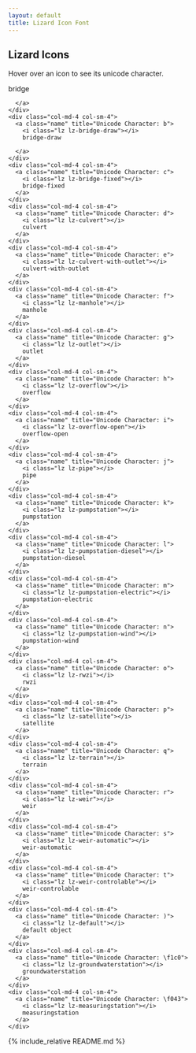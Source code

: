 ```yaml
---
layout: default
title: Lizard Icon Font
---
```


Lizard Icons
------------

Hover over an icon to see its unicode character.

<div class="container-fluid icon-list">
  <div class="row">
    <div class="col-md-4 col-sm-4">
      <a class="name" title="Unicode Character: a">
        <i class="lz lz-bridge"></i>
        bridge
      
      </a>
    </div>
    <div class="col-md-4 col-sm-4">
      <a class="name" title="Unicode Character: b">
        <i class="lz lz-bridge-draw"></i>
        bridge-draw
      
      </a>
    </div>
    <div class="col-md-4 col-sm-4">
      <a class="name" title="Unicode Character: c">
        <i class="lz lz-bridge-fixed"></i>
        bridge-fixed
      </a>
    </div>
    <div class="col-md-4 col-sm-4">
      <a class="name" title="Unicode Character: d">
        <i class="lz lz-culvert"></i>
        culvert
      </a>
    </div>
    <div class="col-md-4 col-sm-4">
      <a class="name" title="Unicode Character: e">
        <i class="lz lz-culvert-with-outlet"></i>
        culvert-with-outlet
      </a>
    </div>
    <div class="col-md-4 col-sm-4">
      <a class="name" title="Unicode Character: f">
        <i class="lz lz-manhole"></i>
        manhole
      </a>
    </div>
    <div class="col-md-4 col-sm-4">
      <a class="name" title="Unicode Character: g">
        <i class="lz lz-outlet"></i>
        outlet
      </a>
    </div>
    <div class="col-md-4 col-sm-4">
      <a class="name" title="Unicode Character: h">
        <i class="lz lz-overflow"></i>
        overflow
      </a>
    </div>
    <div class="col-md-4 col-sm-4">
      <a class="name" title="Unicode Character: i">
        <i class="lz lz-overflow-open"></i>
        overflow-open
      </a>
    </div>
    <div class="col-md-4 col-sm-4">
      <a class="name" title="Unicode Character: j">
        <i class="lz lz-pipe"></i>
        pipe
      </a>
    </div>
    <div class="col-md-4 col-sm-4">
      <a class="name" title="Unicode Character: k">
        <i class="lz lz-pumpstation"></i>
        pumpstation
      </a>
    </div>
    <div class="col-md-4 col-sm-4">
      <a class="name" title="Unicode Character: l">
        <i class="lz lz-pumpstation-diesel"></i>
        pumpstation-diesel
      </a>
    </div>
    <div class="col-md-4 col-sm-4">
      <a class="name" title="Unicode Character: m">
        <i class="lz lz-pumpstation-electric"></i>
        pumpstation-electric
      </a>
    </div>
    <div class="col-md-4 col-sm-4">
      <a class="name" title="Unicode Character: n">
        <i class="lz lz-pumpstation-wind"></i>
        pumpstation-wind
      </a>
    </div>
    <div class="col-md-4 col-sm-4">
      <a class="name" title="Unicode Character: o">
        <i class="lz lz-rwzi"></i>
        rwzi
      </a>
    </div>
    <div class="col-md-4 col-sm-4">
      <a class="name" title="Unicode Character: p">
        <i class="lz lz-satellite"></i>
        satellite
      </a>
    </div>
    <div class="col-md-4 col-sm-4">
      <a class="name" title="Unicode Character: q">
        <i class="lz lz-terrain"></i>
        terrain
      </a>
    </div>
    <div class="col-md-4 col-sm-4">
      <a class="name" title="Unicode Character: r">
        <i class="lz lz-weir"></i>
        weir
      </a>
    </div>
    <div class="col-md-4 col-sm-4">
      <a class="name" title="Unicode Character: s">
        <i class="lz lz-weir-automatic"></i>
        weir-automatic
      </a>
    </div>
    <div class="col-md-4 col-sm-4">
      <a class="name" title="Unicode Character: t">
        <i class="lz lz-weir-controlable"></i>
        weir-controlable
      </a>
    </div>
    <div class="col-md-4 col-sm-4">
      <a class="name" title="Unicode Character: )">
        <i class="lz lz-default"></i>
        default object
      </a>
    </div>
    <div class="col-md-4 col-sm-4">
      <a class="name" title="Unicode Character: \f1c0">
        <i class="lz lz-groundwaterstation"></i>
        groundwaterstation
      </a>
    </div>
    <div class="col-md-4 col-sm-4">
      <a class="name" title="Unicode Character: \f043">
        <i class="lz lz-measuringstation"></i>
        measuringstation
      </a>
    </div>
  </div>
</div>


{% include_relative README.md %}
